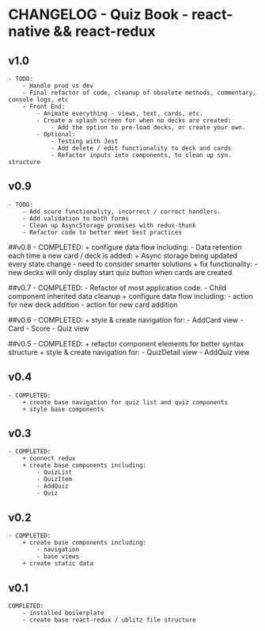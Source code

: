 # CHANGELOG - Quiz Book - react-native && react-redux

## v1.0

    - TODO:
    	- Handle prod vs dev
    	- Final refactor of code, cleanup of obsolete methods, commentary, console logs, etc
    	- Front End:
    		- Animate everything - views, text, cards, etc.
    		- Create a splash screen for when no decks are created:
    			- Add the option to pre-load decks, or create your own.
    		- Optional:
    			- Testing with Jest
    			- Add delete / edit functionality to deck and cards
    			- Refactor inputs into components, to clean up syn. structure

## v0.9

    - TODO:
    	- Add score functionality, incorrect / correct handlers.
    	- Add validation to both forms
    	- Clean up AsyncStorage promises with redux-thunk
    	- Refactor code to better meet best practices

##v0.8 - COMPLETED: + configure data flow including: - Data retention each time a new card / deck is added: + Async storage being updated every state change - need to consider smarter solutions + fix functionality: - new decks will only display start quiz button when cards are created

##v0.7 - COMPLETED: - Refactor of most application code. - Child component inherited data cleanup + configure data flow including: - action for new deck addition - action for new card addition

##v0.6 - COMPLETED: + style & create navigation for: - AddCard view - Card - Score - Quiz view

##v0.5 - COMPLETED: + refactor component elements for better syntax structure + style & create navigation for: - QuizDetail view - AddQuiz view

## v0.4

    - COMPLETED:
    	+ create base navigation for quiz list and quiz components
    	+ style base components

## v0.3

    - COMPLETED:
    	+ connect redux
    	+ create base components including:
    		- QuizList
    		- QuizItem
    		- AddQuiz
    		- Quiz

## v0.2

    - COMPLETED:
    	+ create base components including:
    		- navigation
    		- base views
    	+ create static data

## v0.1

    COMPLETED:
    	- installed boilerplate
    	- create base react-redux / ublitz file structure
